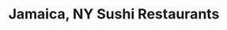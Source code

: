 ---
layout: city
title: Jamaica, NY Sushi Restaurants
permalink: /new-york/jamaica/
stateAbbr: NY
stateName: New York
cityName: Jamaica

---